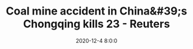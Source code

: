 ---
"title": "Coal mine accident in China&amp;#39;s Chongqing kills 23 - Reuters"
"date": "2020-12-4 8:0:0"
"feed_name": "GOOGLENEWSMINING"
"feed_website": "https://news.google.com/search?q=mining%2Bincident&hl=en-US&gl=US&ceid=US:en"
"feed_rss": "https://news.google.com/rss/search?q=mining%2Bincident&hl=en-US&gl=US&ceid=US:en"
"link": "https://jp.reuters.com/article/instant-article/idUSKBN28F062"
"file": "_posts/2021-1-1-8267ce755d6dbcb5522cd38d1fc208cef5815d9c.md"
"accident": "1"
"drilling": "1"
---